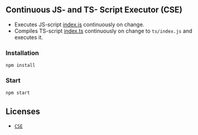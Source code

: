 ## Continuous JS- and TS- Script Executor (CSE)

* Executes JS-script [index.js](index.js) continuously on change.
* Compiles TS-script [index.ts](ts/index.ts) continuously on change to `ts/index.js` and executes it.

### Installation

```
npm install
```

### Start

```
npm start
```

## Licenses

* [`CSE`](LICENSE.md)
